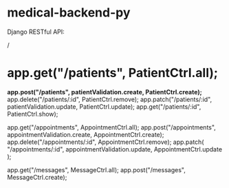 # medical-backend-py

Django RESTful API:

/


# app.get("/patients", PatientCtrl.all);
**app.post("/patients", patientValidation.create, PatientCtrl.create);**
app.delete("/patients/:id", PatientCtrl.remove);
app.patch("/patients/:id", patientValidation.update, PatientCtrl.update);
app.get("/patients/:id", PatientCtrl.show);

app.get("/appointments", AppointmentCtrl.all);
app.post("/appointments", appointmentValidation.create, AppointmentCtrl.create);
app.delete("/appointments/:id", AppointmentCtrl.remove);
app.patch(
  "/appointments/:id",
  appointmentValidation.update,
  AppointmentCtrl.update
);

app.get("/messages", MessageCtrl.all);
app.post("/messages", MessageCtrl.create);
